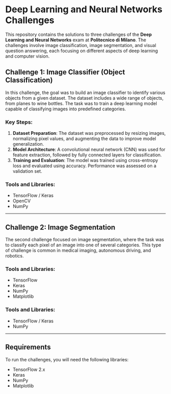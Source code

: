 # Deep Learning and Neural Networks Challenges
This repository contains the solutions to three challenges of the **Deep Learning and Neural Networks** exam at **Politecnico di Milano**. The challenges involve image classification, image segmentation, and visual question answering, each focusing on different aspects of deep learning and computer vision.

## Challenge 1: Image Classifier (Object Classification)
In this challenge, the goal was to build an image classifier to identify various objects from a given dataset. The dataset includes a wide range of objects, from planes to wine bottles. The task was to train a deep learning model capable of classifying images into predefined categories.

### Key Steps:
1. **Dataset Preparation**: The dataset was preprocessed by resizing images, normalizing pixel values, and augmenting the data to improve model generalization.
2. **Model Architecture**: A convolutional neural network (CNN) was used for feature extraction, followed by fully connected layers for classification.
3. **Training and Evaluation**: The model was trained using cross-entropy loss and evaluated using accuracy. Performance was assessed on a validation set.

### Tools and Libraries:
- TensorFlow / Keras
- OpenCV
- NumPy

---

## Challenge 2: Image Segmentation
The second challenge focused on image segmentation, where the task was to classify each pixel of an image into one of several categories. This type of challenge is common in medical imaging, autonomous driving, and robotics.

### Tools and Libraries:
- TensorFlow
-  Keras
- NumPy
- Matplotlib

### Tools and Libraries:
- TensorFlow / Keras
- NumPy

---

## Requirements
To run the challenges, you will need the following libraries:
- TensorFlow 2.x
- Keras
- NumPy
- Matplotlib
